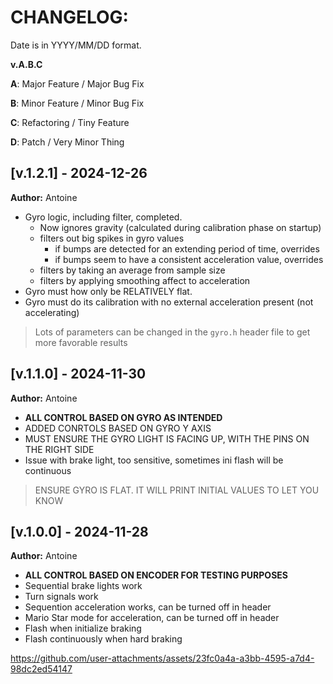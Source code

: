 # CHANGELOG:

Date is in YYYY/MM/DD format.

**v.A.B.C**

**A**: Major Feature / Major Bug Fix

**B**: Minor Feature / Minor Bug Fix

**C**: Refactoring / Tiny Feature

**D**: Patch / Very Minor Thing

## [v.1.2.1] - 2024-12-26
**Author:** Antoine
-   Gyro logic, including filter, completed.
    -   Now ignores gravity (calculated during calibration phase on startup)
    -   filters out big spikes in gyro values
        -   if bumps are detected for an extending period of time, overrides
        -   if bumps seem to have a consistent acceleration value, overrides
    -   filters by taking an average from sample size
    -   filters by applying smoothing affect to acceleration
-   Gyro must how only be RELATIVELY flat. 
-   Gyro must do its calibration with no external acceleration present (not accelerating)
> Lots of parameters can be changed in the `gyro.h` header file to get more favorable results


## [v.1.1.0] - 2024-11-30
**Author:** Antoine
-   **ALL CONTROL BASED ON GYRO AS INTENDED**
-   ADDED CONRTOLS BASED ON GYRO Y AXIS
-   MUST ENSURE THE GYRO LIGHT IS FACING UP, WITH THE PINS ON THE RIGHT SIDE
-   Issue with brake light, too sensitive, sometimes ini flash will be continuous
> ENSURE GYRO IS FLAT. IT WILL PRINT INITIAL VALUES TO LET YOU KNOW

## [v.1.0.0] - 2024-11-28
**Author:** Antoine
-   **ALL CONTROL BASED ON ENCODER FOR TESTING PURPOSES**
-   Sequential brake lights work
-   Turn signals work
-   Sequention acceleration works, can be turned off in header
-   Mario Star mode for acceleration, can be turned off in header
-   Flash when initialize braking
-   Flash continuously when hard braking

https://github.com/user-attachments/assets/23fc0a4a-a3bb-4595-a7d4-98dc2ed54147

